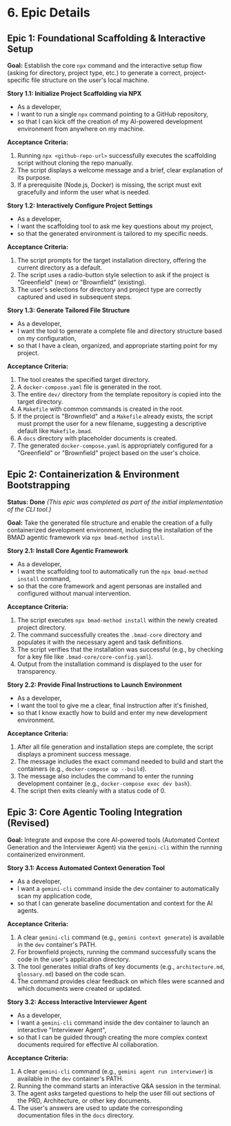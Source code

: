 # 6. Epic Details

## Epic 1: Foundational Scaffolding & Interactive Setup

**Goal:** Establish the core `npx` command and the interactive setup flow (asking for directory, project type, etc.) to generate a correct, project-specific file structure on the user's local machine.

**Story 1.1: Initialize Project Scaffolding via NPX**

*   As a developer,
*   I want to run a single `npx` command pointing to a GitHub repository,
*   so that I can kick off the creation of my AI-powered development environment from anywhere on my machine.

**Acceptance Criteria:**
1.  Running `npx <github-repo-url>` successfully executes the scaffolding script without cloning the repo manually.
2.  The script displays a welcome message and a brief, clear explanation of its purpose.
3.  If a prerequisite (Node.js, Docker) is missing, the script must exit gracefully and inform the user what is needed.

**Story 1.2: Interactively Configure Project Settings**

*   As a developer,
*   I want the scaffolding tool to ask me key questions about my project,
*   so that the generated environment is tailored to my specific needs.

**Acceptance Criteria:**
1.  The script prompts for the target installation directory, offering the current directory as a default.
2.  The script uses a radio-button style selection to ask if the project is "Greenfield" (new) or "Brownfield" (existing).
3.  The user's selections for directory and project type are correctly captured and used in subsequent steps.

**Story 1.3: Generate Tailored File Structure**

*   As a developer,
*   I want the tool to generate a complete file and directory structure based on my configuration,
*   so that I have a clean, organized, and appropriate starting point for my project.

**Acceptance Criteria:**
1.  The tool creates the specified target directory.
2.  A `docker-compose.yaml` file is generated in the root.
3.  The entire `dev/` directory from the template repository is copied into the target directory.
4.  A `Makefile` with common commands is created in the root.
5.  If the project is "Brownfield" and a `Makefile` already exists, the script must prompt the user for a new filename, suggesting a descriptive default like `Makefile.bmad`.
6.  A `docs` directory with placeholder documents is created.
7.  The generated `docker-compose.yaml` is appropriately configured for a "Greenfield" or "Brownfield" project based on the user's choice.

## Epic 2: Containerization & Environment Bootstrapping

**Status: Done**
*(This epic was completed as part of the initial implementation of the CLI tool.)*

**Goal:** Take the generated file structure and enable the creation of a fully containerized development environment, including the installation of the BMAD agentic framework via `npx bmad-method install`.

**Story 2.1: Install Core Agentic Framework**

*   As a developer,
*   I want the scaffolding tool to automatically run the `npx bmad-method install` command,
*   so that the core framework and agent personas are installed and configured without manual intervention.

**Acceptance Criteria:**
1.  The script executes `npx bmad-method install` within the newly created project directory.
2.  The command successfully creates the `.bmad-core` directory and populates it with the necessary agent and task definitions.
3.  The script verifies that the installation was successful (e.g., by checking for a key file like `.bmad-core/core-config.yaml`).
4.  Output from the installation command is displayed to the user for transparency.

**Story 2.2: Provide Final Instructions to Launch Environment**

*   As a developer,
*   I want the tool to give me a clear, final instruction after it's finished,
*   so that I know exactly how to build and enter my new development environment.

**Acceptance Criteria:**
1.  After all file generation and installation steps are complete, the script displays a prominent success message.
2.  The message includes the exact command needed to build and start the containers (e.g., `docker-compose up --build`).
3.  The message also includes the command to enter the running development container (e.g., `docker-compose exec dev bash`).
4.  The script then exits cleanly with a status code of 0.

## Epic 3: Core Agentic Tooling Integration (Revised)

**Goal:** Integrate and expose the core AI-powered tools (Automated Context Generation and the Interviewer Agent) via the `gemini-cli` within the running containerized environment.

**Story 3.1: Access Automated Context Generation Tool**

*   As a developer,
*   I want a `gemini-cli` command inside the dev container to automatically scan my application code,
*   so that I can generate baseline documentation and context for the AI agents.

**Acceptance Criteria:**
1.  A clear `gemini-cli` command (e.g., `gemini context generate`) is available in the `dev` container's PATH.
2.  For brownfield projects, running the command successfully scans the code in the user's application directory.
3.  The tool generates initial drafts of key documents (e.g., `architecture.md`, `glossary.md`) based on the code scan.
4.  The command provides clear feedback on which files were scanned and which documents were created or updated.

**Story 3.2: Access Interactive Interviewer Agent**

*   As a developer,
*   I want a `gemini-cli` command inside the dev container to launch an interactive "Interviewer Agent",
*   so that I can be guided through creating the more complex context documents required for effective AI collaboration.

**Acceptance Criteria:**
1.  A clear `gemini-cli` command (e.g., `gemini agent run interviewer`) is available in the `dev` container's PATH.
2.  Running the command starts an interactive Q&A session in the terminal.
3.  The agent asks targeted questions to help the user fill out sections of the PRD, Architecture, or other key documents.
4.  The user's answers are used to update the corresponding documentation files in the `docs` directory.

